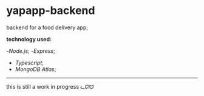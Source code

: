 # yapapp-backend

backend for a food delivery app;

**technology used:**

-_Node.js_;
-_Express_;
- _Typescript_;
- _MongoDB Atlas_;
---

this is still a work in progress
ᓚᘏᗢ
